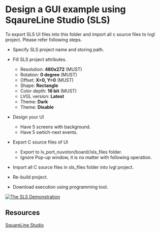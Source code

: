 # Design a GUI example using **SqaureLine Studio (SLS)**

To export SLS UI files into this folder and import all c source files to lvgl project. Please refer following steps.

- Specify SLS project name and storing path.

- Fill SLS project attributes.
  - Resolution: **480x272**  (MUST)
  - Rotation: **0 degree**  (MUST)
  - Offset: **X=0, Y=0**  (MUST)
  - Shape: **Rectangle**
  - Color depth: **16 bit**  (MUST)
  - LVGL version: **Latest**
  - Theme: **Dark**
  - Theme: **Disable**

- Design your UI
  - Have 5 screens with background.
  - Have 5 swtich-next events.

- Export C source files of UI
  - Export to lv_port_nuvoton/board/<board-name>/sls_files folder.
  - Ignore Pop-up window, it is no matter with following operation.

- Import all C source files in sls_files folder into lvgl project.

- Re-build project.
- Download execution using programming tool.

[![The SLS Demonstration](https://img.youtube.com/vi/o0szOtHVwJ8/1.jpg)](https://www.youtube.com/watch?v=o0szOtHVwJ8)

## **Resources**
[SquareLine Studio](https://squareline.io/downloads)
